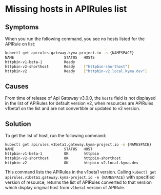 # Missing hosts in APIRules list

## Symptoms

When you run the following command, you see no hosts listed for the APIRule on list:
```bash
kubectl get apirules.gateway.kyma-project.io -n {NAMESPACE}
NAME                       STATUS   HOSTS
httpbin-v1-beta-1          Ready    
httpbin-v2-shorthost       Ready    ["httpbin-shorthost"]
httpbin-v2                 Ready    ["httpbin-v2.local.kyma.dev"]
```

## Causes
From time of release of Api Gateway v3.0.0, the `hosts` field is not displayed in the list of APIRules for default version v2, when resources are APIRules v1beta1 on the list and are not convertible or updated to v2 version.

## Solution
To get the list of host, run the following command:
```bash
kubectl get apirules.v1beta1.gateway.kyma-project.io -n {NAMESPACE}
NAME                       STATUS   HOST
httpbin-v1-beta-1          OK       httpbin
httpbin-v2-shorthost       OK       httpbin-shorthost
httpbin-v2                 OK       httpbin-v2.local.kyma.dev
```
This command lists the APIRules in the v1beta1 version. Calling `kubectl get apirules.v1beta1.gateway.kyma-project.io -n {NAMESPACE}` with specified version of resource, returns the list of APIRules converted to that version which display original host from `v1beta1` version of APIRule.